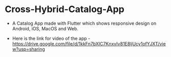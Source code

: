 # Cross-Hybrid-Catalog-App
- A Catalog App made with Flutter which shows responsive design on Android, iOS, MacOS and Web. 

- Here is the link for video of the app - https://drive.google.com/file/d/1kkFn7bXIC7KnxvIv81E8ljUcy1ofYJXT/view?usp=sharing
